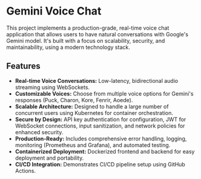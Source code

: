 # Gemini Voice Chat

This project implements a production-grade, real-time voice chat application that allows users to have natural conversations with Google's Gemini model. It's built with a focus on scalability, security, and maintainability, using a modern technology stack.

## Features

-   **Real-time Voice Conversations:** Low-latency, bidirectional audio streaming using WebSockets.
-   **Customizable Voices:** Choose from multiple voice options for Gemini's responses (Puck, Charon, Kore, Fenrir, Aoede).
-   **Scalable Architecture:** Designed to handle a large number of concurrent users using Kubernetes for container orchestration.
-   **Secure by Design:** API key authentication for configuration, JWT for WebSocket connections, input sanitization, and network policies for enhanced security.
-   **Production-Ready:** Includes comprehensive error handling, logging, monitoring (Prometheus and Grafana), and automated testing.
-   **Containerized Deployment:** Dockerized frontend and backend for easy deployment and portability.
-   **CI/CD Integration:** Demonstrates CI/CD pipeline setup using GitHub Actions.
